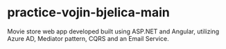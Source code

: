 # practice-vojin-bjelica-main
Movie store web app developed built using ASP.NET and Angular, utilizing Azure AD, Mediator pattern, CQRS and an Email Service.
